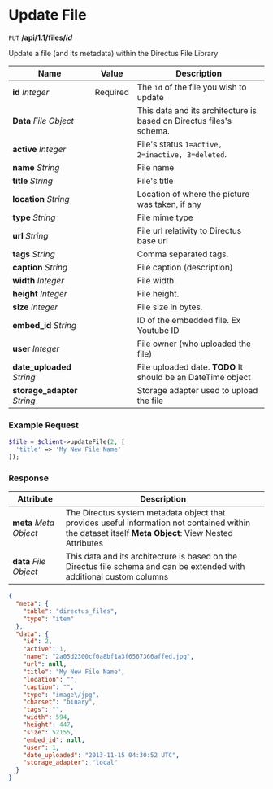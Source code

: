 # Update File

<span class="request">`PUT` **/api/1.1/files/_id_**</span>

<span class="description">Update a file (and its metadata) within the Directus File Library</span>

<span class="arguments">Name</span> | Value | Description
--------|-----|------------
**id** _Integer_ | <span class="required">Required</span> | The `id` of the file you wish to update
<span class="custom">**Data**</span> _File Object_ | | <span class="custom">This data and its architecture is based on Directus files's schema.</span>
**active** _Integer_            | | File's status `1=active, 2=inactive, 3=deleted`.
**name** _String_               | | File name
**title** _String_              | | File's title
**location** _String_           | | Location of where the picture was taken, if any
**type** _String_               | | File mime type
**url** _String_                | | File url relativity to Directus base url
**tags** _String_               | | Comma separated tags.
**caption** _String_            | | File caption (description)
**width** _Integer_             | | File width.
**height** _Integer_            | | File height.
**size** _Integer_              | | File size in bytes.
**embed_id** _String_           | | ID of the embedded file. Ex Youtube ID
**user** _Integer_              | | File owner (who uploaded the file)
**date_uploaded** _String_      | | File uploaded date. **TODO** It should be an DateTime object
**storage_adapter** _String_    | | Storage adapter used to upload the file

### Example Request

```php
$file = $client->updateFile(2, [
  'title' => 'My New File Name'
]);
```

### Response

<span class="attributes">Attribute</span> | Description
--------|------------
**meta** _Meta Object_ | The Directus system metadata object that provides useful information not contained within the dataset itself <a class="object">**Meta Object**: View Nested Attributes</a>
**data** _File Object_ | <span class="custom">This data and its architecture is based on the Directus file schema and can be extended with additional custom columns</span>

```json
{
  "meta": {
    "table": "directus_files",
    "type": "item"
  },
  "data": {
    "id": 2,
    "active": 1,
    "name": "2a05d2300cf0a8bf1a3f6567366affed.jpg",
    "url": null,
    "title": "My New File Name",
    "location": "",
    "caption": "",
    "type": "image\/jpg",
    "charset": "binary",
    "tags": "",
    "width": 594,
    "height": 447,
    "size": 52155,
    "embed_id": null,
    "user": 1,
    "date_uploaded": "2013-11-15 04:30:52 UTC",
    "storage_adapter": "local"
  }
}
```
